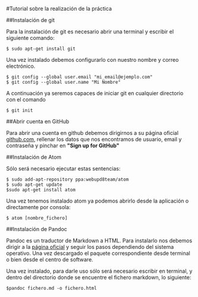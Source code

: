 #Tutorial sobre la realización de la práctica

##Instalación de git

Para la instalación de git es necesario abrir una terminal y escribir el siguiente comando:

    $ sudo apt-get install git
Una vez instalado debemos configurarlo con nuestro nombre y correo electrónico.

    $ git config --global user.email "mi_email@ejemplo.com"
    $ git config --global user.name "Mi Nombre"

A continuación ya seremos capaces de iniciar git en cualquier directorio con el comando

    $ git init

##Abrir cuenta en GitHub

Para abrir una cuenta en github debemos dirigirnos a su página oficial [github.com][git], rellenar los datos que nos encontramos de usuario, email y contraseña y pinchar en **"Sign up for GitHub"**

##Instalación de Atom

Sólo será necesario ejecutar estas sentencias:

    $ sudo add-apt-repository ppa:webupd8team/atom
    $ sudo apt-get update
    $sudo apt-get install atom

Una vez tenemos instalado atom ya podemos abrirlo desde la aplicación o directamente por consola:

    $ atom [nombre_fichero]

##Instalación de Pandoc

Pandoc es un traductor de Markdown a HTML. Para instalarlo nos debemos dirigir a la [página oficial][pandoc] y seguir los pasos dependiendo del sistema operativo. Una vez descargado el paquete correspondiente desde terminal o bien desde el centro de software.

Una vez instalado, para darle uso sólo será necesario escribir en terminal, y dentro del directorio donde se encuentre el fichero markdown, lo siguiente:

    $pandoc fichero.md -o fichero.html



[git]: https://github.com
[pandoc]:http://pandoc.org/installing.html
